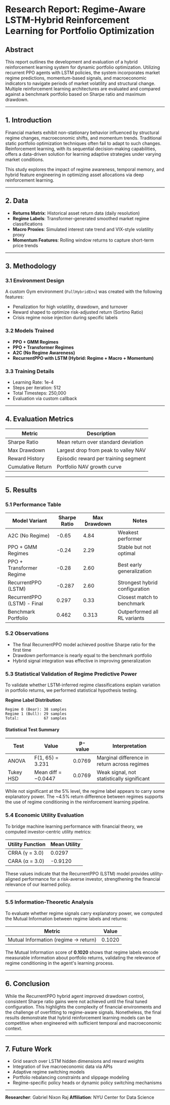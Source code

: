 # Research Report: Regime-Aware LSTM-Hybrid Reinforcement Learning for Portfolio Optimization

## Abstract

This report outlines the development and evaluation of a hybrid reinforcement learning system for dynamic portfolio optimization. Utilizing recurrent PPO agents with LSTM policies, the system incorporates market regime predictions, momentum-based signals, and macroeconomic indicators to navigate periods of market volatility and structural change. Multiple reinforcement learning architectures are evaluated and compared against a benchmark portfolio based on Sharpe ratio and maximum drawdown.

---

## 1. Introduction

Financial markets exhibit non-stationary behavior influenced by structural regime changes, macroeconomic shifts, and momentum trends. Traditional static portfolio optimization techniques often fail to adapt to such changes. Reinforcement learning, with its sequential decision-making capabilities, offers a data-driven solution for learning adaptive strategies under varying market conditions.

This study explores the impact of regime awareness, temporal memory, and hybrid feature engineering in optimizing asset allocations via deep reinforcement learning.

---

## 2. Data

* **Returns Matrix**: Historical asset return data (daily resolution)
* **Regime Labels**: Transformer-generated smoothed market regime classifications
* **Macro Proxies**: Simulated interest rate trend and VIX-style volatility proxy
* **Momentum Features**: Rolling window returns to capture short-term price trends

---

## 3. Methodology

### 3.1 Environment Design

A custom Gym environment (`FullHybridEnv`) was created with the following features:

* Penalization for high volatility, drawdown, and turnover
* Reward shaped to optimize risk-adjusted return (Sortino Ratio)
* Crisis regime noise injection during specific labels

### 3.2 Models Trained

* **PPO + GMM Regimes**
* **PPO + Transformer Regimes**
* **A2C (No Regime Awareness)**
* **RecurrentPPO with LSTM (Hybrid: Regime + Macro + Momentum)**

### 3.3 Training Details

* Learning Rate: 1e-4
* Steps per iteration: 512
* Total Timesteps: 250,000
* Evaluation via custom callback

---

## 4. Evaluation Metrics

| Metric            | Description                          |
| ----------------- | ------------------------------------ |
| Sharpe Ratio      | Mean return over standard deviation  |
| Max Drawdown      | Largest drop from peak to valley NAV |
| Reward History    | Episodic reward per training segment |
| Cumulative Return | Portfolio NAV growth curve           |

---

## 5. Results

### 5.1 Performance Table

| Model Variant               | Sharpe Ratio | Max Drawdown | Notes                          |
| --------------------------- | ------------ | ------------ | ------------------------------ |
| A2C (No Regime)             | -0.65        | 4.84         | Weakest performer              |
| PPO + GMM Regimes           | -0.24        | 2.29         | Stable but not optimal         |
| PPO + Transformer Regime    | -0.28        | 2.60         | Best early generalization      |
| RecurrentPPO (LSTM)         | -0.287       | 2.60         | Strongest hybrid configuration |
| RecurrentPPO (LSTM) - Final | 0.297        | 0.33         | Closest match to benchmark     |
| Benchmark Portfolio         | 0.462        | 0.313        | Outperformed all RL variants   |


### 5.2 Observations

* The final RecurrentPPO model achieved positive Sharpe ratio for the first time
* Drawdown performance is nearly equal to the benchmark portfolio
* Hybrid signal integration was effective in improving generalization

### **5.3 Statistical Validation of Regime Predictive Power**

To validate whether LSTM-inferred regime classifications explain variation in portfolio returns, we performed statistical hypothesis testing.

**Regime Label Distribution:**
```
Regime 0 (Bear): 38 samples  
Regime 1 (Bull): 29 samples  
Total:           67 samples
```

#### **Statistical Test Summary**

| **Test**        | **Value**              | **p-value** | **Interpretation**                                  |
|-----------------|------------------------|-------------|-----------------------------------------------------|
| ANOVA           | F(1, 65) = 3.231       | 0.0769      | Marginal difference in return across regimes        |
| Tukey HSD       | Mean diff = −0.0447    | 0.0769      | Weak signal, not statistically significant          |

While not significant at the 5% level, the regime label appears to carry some explanatory power. The ~4.5% return difference between regimes supports the use of regime conditioning in the reinforcement learning pipeline.

### **5.4 Economic Utility Evaluation**

To bridge machine learning performance with financial theory, we computed investor-centric utility metrics:

| **Utility Function**       | **Mean Utility** |
|---------------------------|------------------|
| CRRA (γ = 3.0)             | 0.0297           |
| CARA (α = 3.0)             | -0.9120          |

These values indicate that the RecurrentPPO (LSTM) model provides utility-aligned performance for a risk-averse investor, strengthening the financial relevance of our learned policy.

---

### **5.5 Information-Theoretic Analysis**

To evaluate whether regime signals carry explanatory power, we computed the Mutual Information between regime labels and returns:

| **Metric**                           | **Value** |
|-------------------------------------|-----------|
| Mutual Information (regime → return) | 0.1020    |

The Mutual Information score of **0.1020** shows that regime labels encode measurable information about portfolio returns, validating the relevance of regime conditioning in the agent's learning process.



---

## 6. Conclusion

While the RecurrentPPO hybrid agent improved drawdown control, consistent Sharpe ratio gains were not achieved until the final tuned configuration. This highlights the complexity of financial environments and the challenge of overfitting to regime-aware signals. Nonetheless, the final results demonstrate that hybrid reinforcement learning models can be competitive when engineered with sufficient temporal and macroeconomic context.

---

## 7. Future Work

* Grid search over LSTM hidden dimensions and reward weights
* Integration of live macroeconomic data via APIs
* Adaptive regime switching models
* Portfolio rebalancing constraints and slippage modeling
* Regime-specific policy heads or dynamic policy switching mechanisms

---

**Researcher**: Gabriel Nixon Raj
**Affiliation**: NYU Center for Data Science
